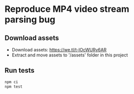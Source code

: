 # Reproduce MP4 video stream parsing bug

## Download assets
- Download assets: https://we.tl/t-lOcWURy6AR
- Extract and move assets to '/assets' folder in this project

## Run tests
```bash
npm ci
npm test
```
